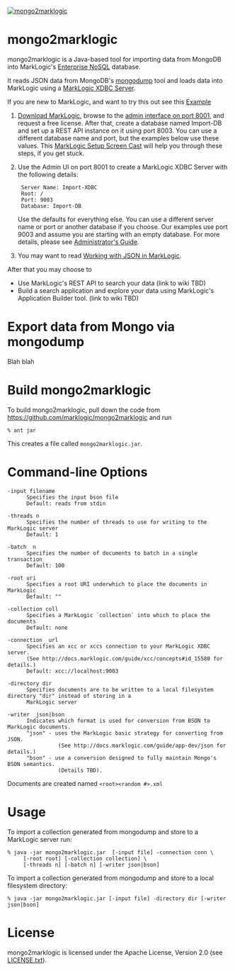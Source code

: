 <a href="http://developer.marklogic.com/labs/mongo2marklogic"><img src="http://developer.marklogic.com/media/mongo2marklogic.png" alt="mongo2marklogic" title="mongo2marklogic"/></a>

# mongo2marklogic 

mongo2marklogic is a Java-based tool for importing data from MongoDB into MarkLogic's [Enterprise NoSQL][] database. 

It reads JSON data from MongoDB's [mongodump][] tool and loads data into MarkLogic using a [MarkLogic XDBC Server][].

If you are new to MarkLogic, and want to try this out see this [Example][]

1. [Download MarkLogic][], browse to the [admin interface on port 8001](http://localhost:8001), and 
   request a free license. After that, create a database named Import-DB 
   and set up a REST API instance on it using port 8003.
   You can use a different database name and port, but the examples below use these values. This 
   [MarkLogic Setup Screen Cast][] will help you through these steps, if you get stuck.
2. Use the Admin UI on port 8001 to create a MarkLogic XDBC Server with the following details:

        Server Name: Import-XDBC
        Root: /
        Port: 9003
        Database: Import-DB 
    
    Use the defaults for everything else. You can use a different server name or port or another database 
    if you choose. Our examples use port 9003 and assume you are starting with an empty database. For more details,
    please see [Administrator's Guide][MarkLogic XDBC Server].

3. You may want to read [Working with JSON in MarkLogic][].

After that you may choose to 
 * Use MarkLogic's REST API to search your data (link to wiki TBD)
 * Build a search application and explore your data using MarkLogic's Application Builder tool. (link to wiki TBD)

# Export data from Mongo via mongodump

Blah blah

# Build mongo2marklogic

To build mongo2marklogic, pull down the code from https://github.com/marklogic/mongo2marklogic and run

    % ant jar

This creates a file called `mongo2marklogic.jar`.   
   
# Command-line Options

    -input filename   
          Specifies the input bson file
          Default: reads from stdin
    
    -threads n
          Specifies the number of threads to use for writing to the MarkLogic server
          Default: 1
    
    -batch  n
          Specifies the number of documents to batch in a single transaction
          Default: 100
          
    -root uri
          Specifies a root URI underwhich to place the documents in MarkLogic
          Default: "" 
          
    -collection coll
          Specifies a MarkLogic `collection` into which to place the documents
          Default: none
          
    -connection  url
          Specifies an xcc or xccs connection to your MarkLogic XDBC server.  
          (See http://docs.marklogic.com/guide/xcc/concepts#id_15580 for details.)
          Default: xcc://localhost:9003
   
    -directory dir
          Specifies documents are to be written to a local filesystem directory "dir" instead of storing in a
          MarkLogic server
    
    -writer  json|bson
          Indicates which format is used for conversion from BSON to MarkLogic documents.  
          "json" - uses the MarkLogic basic strategy for converting from JSON.  
                    (See http://docs.marklogic.com/guide/app-dev/json for details.)
          "bson" - use a conversion designed to fully maintain Mongo's BSON semantics.
                    (Details TBD).
   
Documents are created named `<root><random #>.xml`
      
# Usage

To import a collection generated from mongodump and store to a MarkLogic server run:    

    % java -jar mongo2marklogic.jar  [-input file] -connection conn \
         [-root root] [-collection collection] \
         [-threads n] [-batch n] [-writer json|bson]
   
To import a collection generated from mongodump and store to a local filesystem directory:

    % java -jar mongo2marklogic.jar [-input file] -directory dir [-writer json|bson]

# License
 
mongo2marklogic is licensed under the Apache License, Version 2.0 (see [LICENSE.txt][]).

[MarkLogic]: http://developer.marklogic.com    
[LICENSE.txt]: https://github.com/marklogic/mongo2marklogic/blog/master/LICENSE.txt
[Enterprise NoSQL]: http://developer.marklogic.com/products/marklogic-server/enterprise-nosql
[Download MarkLogic]: http://developer.marklogic.com/products
[Architectural Summary]: http://developer.marklogic.com/learn/arch/diagram-101
[free license]: http://developer.marklogic.com/express
[MarkLogic XDBC Server]: http://docs.marklogic.com/guide/admin/xdbc#id_21458
[mongodump]: http://docs.mongodb.org/manual/reference/mongodump/
[MarkLogic Setup Screen Cast]: http://www.youtube.com/watch?feature=player_embedded&v=n4Oem-DsQaU
[XCC Sessions]: http://docs.marklogic.com/guide/xcc/concepts#id_15580
[Working with JSON in MarkLogic]: http://docs.marklogic.com/guide/app-dev/json
[BSON]: http://bsonspec.org/
[Example]: https://github.com/marklogic/mongo2marklogic/wiki/Example
